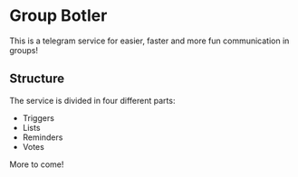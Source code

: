 # Group Botler

This is a telegram service for easier, faster and more fun communication in groups!

## Structure

The service is divided in four different parts:

- Triggers
- Lists
- Reminders
- Votes

More to come!